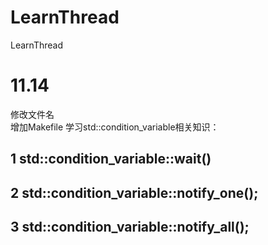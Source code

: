 # LearnThread
LearnThread

# 11.14
修改文件名  
增加Makefile
学习std::condition_variable相关知识：  
  ## 1 std::condition_variable::wait()
  
  ## 2 std::condition_variable::notify_one(); 
  
  ## 3 std::condition_variable::notify_all();
